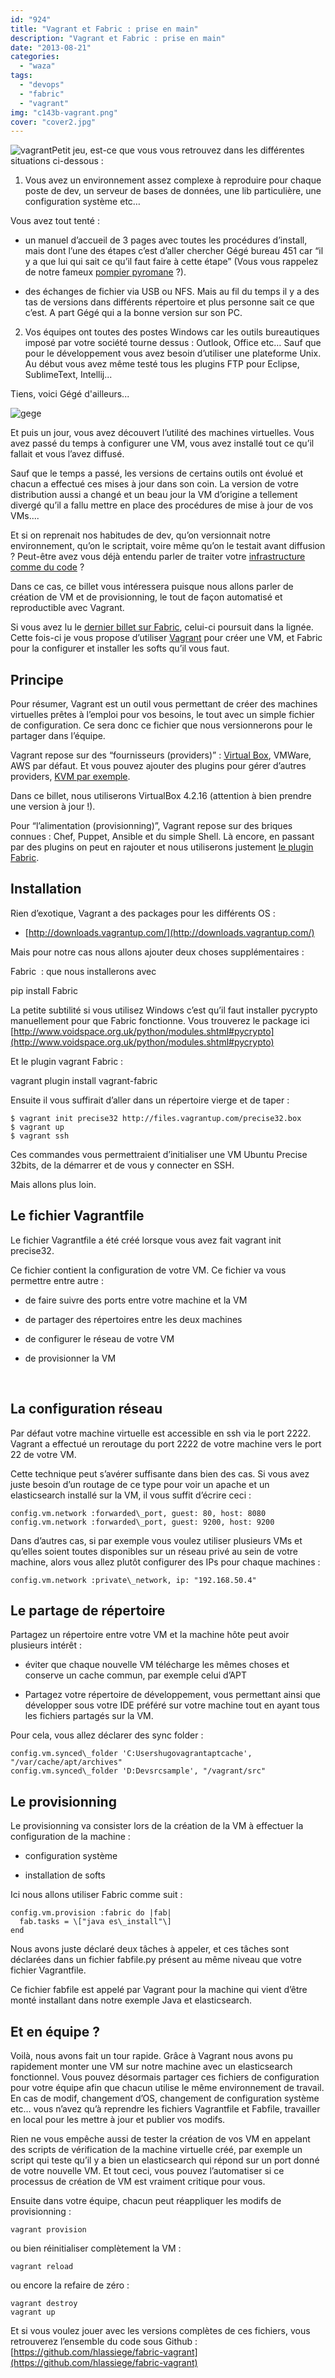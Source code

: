 ```yaml
---
id: "924"
title: "Vagrant et Fabric : prise en main"
description: "Vagrant et Fabric : prise en main"
date: "2013-08-21"
categories: 
  - "waza"
tags: 
  - "devops"
  - "fabric"
  - "vagrant"
img: "c143b-vagrant.png"
cover: "cover2.jpg"
---
```


![vagrant](/images/c143b-vagrant.png)Petit jeu, est-ce que vous vous retrouvez dans les différentes situations ci-dessous :

1) Vous avez un environnement assez complexe à reproduire pour chaque poste de dev, un serveur de bases de données, une lib particulière, une configuration système etc…

Vous avez tout tenté :

- un manuel d’accueil de 3 pages avec toutes les procédures d’install, mais dont l’une des étapes c’est d’aller chercher Gégé bureau 451 car “il y a que lui qui sait ce qu’il faut faire à cette étape” (Vous vous rappelez de notre fameux [pompier pyromane](https://eventuallycoding.com/2012/05/21/etes-vous-pompier-pyromane) ?).
    
- des échanges de fichier via USB ou NFS. Mais au fil du temps il y a des tas de versions dans différents répertoire et plus personne sait ce que c’est. A part Gégé qui a la bonne version sur son PC.
    

2) Vos équipes ont toutes des postes Windows car les outils bureautiques imposé par votre société tourne dessus : Outlook, Office etc… Sauf que pour le développement vous avez besoin d’utiliser une plateforme Unix. Au début vous avez même testé tous les plugins FTP pour Eclipse, SublimeText, Intellij...


Tiens, voici Gégé d'ailleurs...

![gege](/images/f3985-gege.gif)

Et puis un jour, vous avez découvert l’utilité des machines virtuelles. Vous avez passé du temps à configurer une VM, vous avez installé tout ce qu’il fallait et vous l’avez diffusé.

Sauf que le temps a passé, les versions de certains outils ont évolué et chacun a effectué ces mises à jour dans son coin. La version de votre distribution aussi a changé et un beau jour la VM d’origine a tellement divergé qu’il a fallu mettre en place des procédures de mise à jour de vos VMs....

Et si on reprenait nos habitudes de dev, qu’on versionnait notre environnement, qu’on le scriptait, voire même qu’on le testait avant diffusion ? Peut-être avez vous déjà entendu parler de traiter votre [infrastructure comme du code](http://architects.dzone.com/articles/infrastructure-code) ?

Dans ce cas, ce billet vous intéressera puisque nous allons parler de création de VM et de provisionning, le tout de façon automatisé et reproductible avec Vagrant.

Si vous avez lu le [dernier billet sur Fabric](https://eventuallycoding.com/2013/08/16/fabric-moi-un-cluster/), celui-ci poursuit dans la lignée. Cette fois-ci je vous propose d’utiliser [Vagrant](http://www.vagrantup.com/) pour créer une VM, et Fabric pour la configurer et installer les softs qu’il vous faut.

## Principe

Pour résumer, Vagrant est un outil vous permettant de créer des machines virtuelles prêtes à l’emploi pour vos besoins, le tout avec un simple fichier de configuration. Ce sera donc ce fichier que nous versionnerons pour le partager dans l’équipe.

Vagrant repose sur des “fournisseurs (providers)” : [Virtual Box](https://www.virtualbox.org/), VMWare, AWS par défaut. Et vous pouvez ajouter des plugins pour gérer d’autres providers, [KVM par exemple](https://github.com/adrahon/vagrant-kvm).

Dans ce billet, nous utiliserons VirtualBox 4.2.16 (attention à bien prendre une version à jour !).

Pour “l’alimentation (provisionning)”, Vagrant repose sur des briques connues : Chef, Puppet, Ansible et du simple Shell. Là encore, en passant par des plugins on peut en rajouter et nous utiliserons justement [le plugin Fabric](https://gist.github.com/SirScott/5707611).

## Installation

Rien d’exotique, Vagrant a des packages pour les différents OS :

- [http://downloads.vagrantup.com/](http://downloads.vagrantup.com/)

Mais pour notre cas nous allons ajouter deux choses supplémentaires :

Fabric  : que nous installerons avec

pip install Fabric

La petite subtilité si vous utilisez Windows c’est qu’il faut installer pycrypto manuellement pour que Fabric fonctionne. Vous trouverez le package ici [http://www.voidspace.org.uk/python/modules.shtml#pycrypto](http://www.voidspace.org.uk/python/modules.shtml#pycrypto)

Et le plugin vagrant Fabric :

vagrant plugin install vagrant-fabric

Ensuite il vous suffirait d’aller dans un répertoire vierge et de taper :

```
$ vagrant init precise32 http://files.vagrantup.com/precise32.box
$ vagrant up
$ vagrant ssh
```

Ces commandes vous permettraient d’initialiser une VM Ubuntu Precise 32bits, de la démarrer et de vous y connecter en SSH.

Mais allons plus loin.

## Le fichier Vagrantfile

Le fichier Vagrantfile a été créé lorsque vous avez fait vagrant init precise32.

Ce fichier contient la configuration de votre VM. Ce fichier va vous permettre entre autre :

- de faire suivre des ports entre votre machine et la VM
    
- de partager des répertoires entre les deux machines
    
- de configurer le réseau de votre VM
    
- de provisionner la VM
    

 

## La configuration réseau

Par défaut votre machine virtuelle est accessible en ssh via le port 2222. Vagrant a effectué un reroutage du port 2222 de votre machine vers le port 22 de votre VM.

Cette technique peut s’avérer suffisante dans bien des cas. Si vous avez juste besoin d’un routage de ce type pour voir un apache et un elasticsearch installé sur la VM, il vous suffit d’écrire ceci :

```
config.vm.network :forwarded\_port, guest: 80, host: 8080
config.vm.network :forwarded\_port, guest: 9200, host: 9200
```

Dans d’autres cas, si par exemple vous voulez utiliser plusieurs VMs et qu’elles soient toutes disponibles sur un réseau privé au sein de votre machine, alors vous allez plutôt configurer des IPs pour chaque machines :

```
config.vm.network :private\_network, ip: "192.168.50.4"
```

## Le partage de répertoire

Partagez un répertoire entre votre VM et la machine hôte peut avoir plusieurs intérêt :

- éviter que chaque nouvelle VM télécharge les mêmes choses et conserve un cache commun, par exemple celui d’APT
    
- Partagez votre répertoire de développement, vous permettant ainsi que développer sous votre IDE préféré sur votre machine tout en ayant tous les fichiers partagés sur la VM.
    

Pour cela, vous allez déclarer des sync folder :

```
config.vm.synced\_folder 'C:Usershugovagrantaptcache', "/var/cache/apt/archives"
config.vm.synced\_folder 'D:Devsrcsample', "/vagrant/src"
```

## Le provisionning

Le provisionning va consister lors de la création de la VM à effectuer la configuration de la machine :

- configuration système
    
- installation de softs
    

Ici nous allons utiliser Fabric comme suit :

```
config.vm.provision :fabric do |fab|
  fab.tasks = \["java es\_install"\]
end
```

Nous avons juste déclaré deux tâches à appeler, et ces tâches sont déclarées dans un fichier fabfile.py présent au même niveau que votre fichier Vagrantfile.

Ce fichier fabfile est appelé par Vagrant pour la machine qui vient d’être monté installant dans notre exemple Java et elasticsearch.

## Et en équipe ?

Voilà, nous avons fait un tour rapide. Grâce à Vagrant nous avons pu rapidement monter une VM sur notre machine avec un elasticsearch fonctionnel. Vous pouvez désormais partager ces fichiers de configuration pour votre équipe afin que chacun utilise le même environnement de travail. En cas de modif, changement d’OS, changement de configuration système etc… vous n’avez qu’à reprendre les fichiers Vagrantfile et Fabfile, travailler en local pour les mettre à jour et publier vos modifs.

Rien ne vous empêche aussi de tester la création de vos VM en appelant des scripts de vérification de la machine virtuelle créé, par exemple un script qui teste qu’il y a bien un elasticsearch qui répond sur un port donné de votre nouvelle VM. Et tout ceci, vous pouvez l’automatiser si ce processus de création de VM est vraiment critique pour vous.

Ensuite dans votre équipe, chacun peut réappliquer les modifs de provisionning :

```
vagrant provision
```

ou bien réinitialiser complètement la VM :

```
vagrant reload
```

ou encore la refaire de zéro :

```
vagrant destroy
vagrant up
```

Et si vous voulez jouer avec les versions complètes de ces fichiers, vous retrouverez l’ensemble du code sous Github : [https://github.com/hlassiege/fabric-vagrant](https://github.com/hlassiege/fabric-vagrant)
